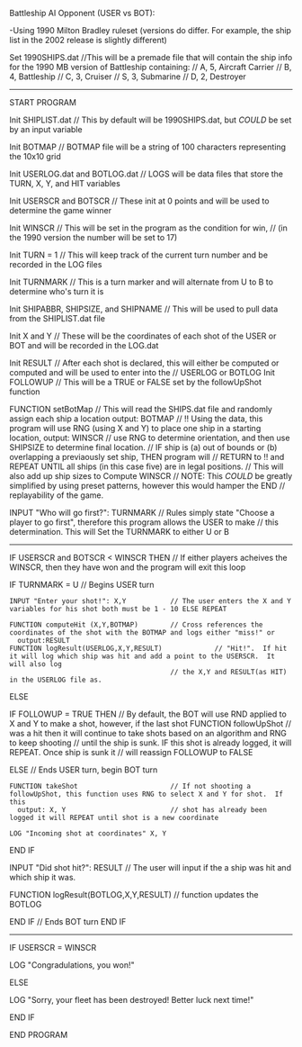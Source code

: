 Battleship AI Opponent (USER vs BOT):

-Using 1990 Milton Bradley ruleset (versions do differ.  For example, the ship list in the 2002 release is slightly different)


Set 1990SHIPS.dat   //This will be a premade file that will contain the ship info for the 1990 MB version of Battleship containing:
                    //              A, 5, Aircraft Carrier
                    //              B, 4, Battleship
                    //              C, 3, Cruiser
                    //              S, 3, Submarine
                    //              D, 2, Destroyer
                    
--------------------------------------------------------------------------------------------------------------------------------------

START PROGRAM

Init SHIPLIST.dat                           // This by default will be 1990SHIPS.dat, but *COULD* be set by an input variable

Init BOTMAP                                 // BOTMAP file will be a string of 100 characters representing the 10x10 grid

Init USERLOG.dat and BOTLOG.dat             // LOGS will be data files that store the TURN, X, Y, and HIT variables 

Init USERSCR and BOTSCR                     // These init at 0 points and will be used to determine the game winner
                                    
Init WINSCR                                 // This will be set in the program as the condition for win,
                                            //    (in the 1990 version the number will be set to 17)
                                    
Init TURN = 1                               // This will keep track of the current turn number and be recorded in the LOG files

Init TURNMARK                               // This is a turn marker and will alternate from U to B to determine who's turn it is

Init SHIPABBR, SHIPSIZE, and SHIPNAME       // This will be used to pull data from the SHIPLIST.dat file 

Init X and Y                                // These will be the coordinates of each shot of the USER or BOT and will be recorded in the LOG.dat

Init RESULT                                 // After each shot is declared, this will either be computed or computed and will be used to enter into the
                                            //    USERLOG or BOTLOG
Init FOLLOWUP                               // This will be a TRUE or FALSE set by the followUpShot function            
                                       

FUNCTION setBotMap                          // This will read the SHIPS.dat file and randomly assign each ship a location
  output: BOTMAP                            //    !! Using the data, this program will use RNG (using X and Y) to place one ship in a starting location,
  output: WINSCR                            //    use RNG to determine orientation, and then use SHIPSIZE to determine final location.
                                            //    IF ship is (a) out of bounds or (b) overlapping a previaously set ship, THEN program will
                                            //    RETURN to !! and REPEAT UNTIL all ships (in this case five) are in legal positions. 
                                            // This will also add up ship sizes to Compute WINSCR
                                            // NOTE: This *COULD* be greatly simplified by using preset patterns, however this would hamper the 
END                                         //    replayability of the game.

INPUT "Who will go first?": TURNMARK        // Rules simply state "Choose a player to go first", therefore this program allows the USER to make
                                            //    this determination.  This will Set the TURNMARK to either U or B
                                            
----------------------------------------------------------------------------------------------------------------------------------------------------------------                                            
                                            
IF USERSCR and BOTSCR < WINSCR THEN        // If either players acheives the WINSCR, then they have won and the program will exit this loop

  
  IF TURNMARK = U     // Begins USER turn
  
    INPUT "Enter your shot!": X,Y           // The user enters the X and Y variables for his shot both must be 1 - 10 ELSE REPEAT
    
    FUNCTION computeHit (X,Y,BOTMAP)        // Cross references the coordinates of the shot with the BOTMAP and logs either "miss!" or 
      output:RESULT
    FUNCTION logResult(USERLOG,X,Y,RESULT)             // "Hit!".  If hit it will log which ship was hit and add a point to the USERSCR.  It will also log 
                                            // the X,Y and RESULT(as HIT) in the USERLOG file as.
  ELSE   
 
  
  IF FOLLOWUP = TRUE THEN                   // By default, the BOT will use RND applied to X and Y to make a shot, however, if the last shot
     FUNCTION followUpShot                  //   was a hit then it will continue to take shots based on an algorithm and RNG to keep shooting
                                            //   until the ship is sunk.  IF this shot is already logged, it will REPEAT.  Once ship is sunk it
                                            //   will reassign FOLLOWUP to FALSE
  
  ELSE          // Ends USER turn, begin BOT turn
  
  
    FUNCTION takeShot                       // If not shooting a followUpShot, this function uses RNG to select X and Y for shot.  If this
      output: X, Y                          // shot has already been logged it will REPEAT until shot is a new coordinate
      
    LOG "Incoming shot at coordinates" X, Y
  END IF                                       
  
  INPUT "Did shot hit?": RESULT             // The user will input if the a ship was hit and which ship it was.
  
    
  FUNCTION logResult(BOTLOG,X,Y,RESULT)    //  function updates the BOTLOG  
  
  END IF         //  Ends BOT turn
END IF      
                                            
  
------------------------------------------------------------------------------------------------------------------------------------------------------------

IF USERSCR = WINSCR 

  LOG "Congradulations, you won!"

ELSE

  LOG "Sorry, your fleet has been destroyed!  Better luck next time!"

END IF

END PROGRAM
